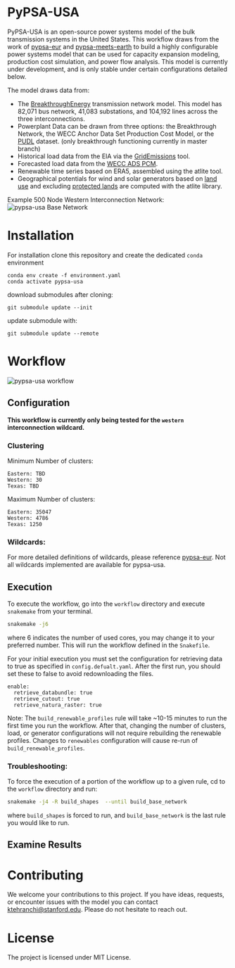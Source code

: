 # PyPSA-USA

PyPSA-USA is an open-source power systems model of the bulk transmission systems in the United States. This workflow draws from the work of [pypsa-eur](https://pypsa-eur.readthedocs.io/en/latest/index.html) and [pypsa-meets-earth](https://pypsa-earth.readthedocs.io/en/latest/how_to_contribute.html) to build a highly configurable power systems model that can be used for capacity expansion modeling, production cost simulation, and power flow analysis. This model is currently under development, and is only stable under certain configurations detailed below.

The model draws data from:

- The [BreakthroughEnergy](https://www.breakthroughenergy.org/) transmission network model. This model has 82,071 bus network, 41,083 substations, and 104,192 lines across the three interconnections.
- Powerplant Data can be drawn from three options: the Breakthrough Network, the WECC Anchor Data Set Production Cost Model, or the [PUDL](https://catalystcoop-pudl.readthedocs.io/en/latest/index.html#) dataset. (only breakthrough functioning currently in master branch)
- Historical load data from the EIA via the [GridEmissions](https://github.com/jdechalendar/gridemissions/) tool.
- Forecasted load data from the [WECC ADS PCM](https://www.wecc.org/ReliabilityModeling/Pages/AnchorDataSet.aspx).
- Renewable time series based on ERA5, assembled using the atlite tool.
- Geographical potentials for wind and solar generators based on [land use](https://land.copernicus.eu/global/products/lc) and excluding [protected lands](https://www.protectedplanet.net/country/USA) are computed with the atlite library.

Example 500 Node Western Interconnection Network:
![pypsa-usa Base Network](https://github.com/PyPSA/pypsa-breakthroughenergy-usa/blob/master/workflow/repo_data/network_500.jpg)


# Installation

For installation clone this repository and create the dedicated `conda` environment

```
conda env create -f environment.yaml
conda activate pypsa-usa
```

download submodules after cloning:

```
git submodule update --init
```

update submodule with:

```
git submodule update --remote
```


# Workflow

![pypsa-usa workflow](https://github.com/PyPSA/pypsa-breakthroughenergy-usa/blob/master/workflow/repo_data/dag.jpg?raw=true)

## Configuration

**This workflow is currently only being tested for the `western` interconnection wildcard.**

### Clustering

Minimum Number of clusters:
```
Eastern: TBD
Western: 30
Texas: TBD
```

Maximum Number of clusters:
```
Eastern: 35047
Western: 4786
Texas: 1250
```

### Wildcards:
For more detailed definitions of wildcards, please reference [pypsa-eur](https://pypsa-eur.readthedocs.io/en/latest/wildcards.html). Not all wildcards implemented are available for pypsa-usa.

## Execution 
To execute the workflow, go into the `workflow` directory and execute `snakemake` from your terminal. 

```bash
snakemake -j6
```

where 6 indicates the number of used cores, you may change it to your preferred number. This will run the workflow defined in the `Snakefile`.

For your initial execution you must set the configuration for retrieving data to true as specified in `config.defualt.yaml`. After the first run, you should set these to false to avoid redownloading the files.

```
enable:
  retrieve_databundle: true
  retrieve_cutout: true 
  retrieve_natura_raster: true 
```

Note: The `build_renewable_profiles` rule will take ~10-15 minutes to run the first time you run the workflow. After that, changing the number of clusters, load, or generator configurations will not require rebuilding the renewable profiles. Changes to `renewables` configuration will cause re-run of `build_renewable_profiles`.

### Troubleshooting:

To force the execution of a portion of the workflow up to a given rule, cd to the `workflow` directory and run:

```bash
snakemake -j4 -R build_shapes  --until build_base_network
```
where `build_shapes` is forced to run, and `build_base_network`  is the last rule you would like to run.

## Examine Results

# Contributing
We welcome your contributions to this project. If you have ideas, requests, or encounter issues with the model you can contact ktehranchi@stanford.edu. Please do not hesitate to reach out.


<!-- # Scope -->

# License

The project is licensed under MIT License.
